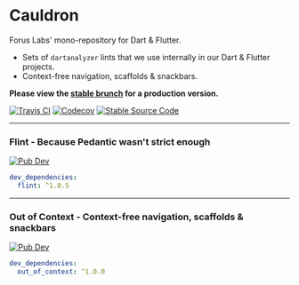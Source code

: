 # Cauldron

Forus Labs' mono-repository for Dart & Flutter.
* Sets of `dartanalyzer` lints that we use internally in our Dart & Flutter projects.
* Context-free navigation, scaffolds & snackbars.

**Please view the [stable brunch](https://github.com/forus-labs/cauldron/tree/stable) for a production version.**

[![Travis CI](https://img.shields.io/travis/forus-labs/cauldron/master?logo=travis)](https://travis-ci.com/forus-labs/cauldron)
[![Codecov](https://codecov.io/gh/forus-labs/cauldron/branch/master/graph/badge.svg)](https://codecov.io/gh/forus-labs/cauldron)
[![Stable Source Code](https://img.shields.io/badge/stable-branch-blue.svg)](https://travis-ci.com/forus-labs/cauldron/tree/stable)

***
### Flint - Because Pedantic wasn't strict enough

[![Pub Dev](https://img.shields.io/pub/v/flint)](https://pub.dev/packages/flint)

```YAML
dev_dependencies:
  flint: ^1.0.5
```

***
### Out of Context - Context-free navigation, scaffolds & snackbars

[![Pub Dev](https://img.shields.io/pub/v/out_of_context)](https://pub.dev/packages/out_of_context)

```YAML
dev_dependencies:
  out_of_context: ^1.0.0
```


